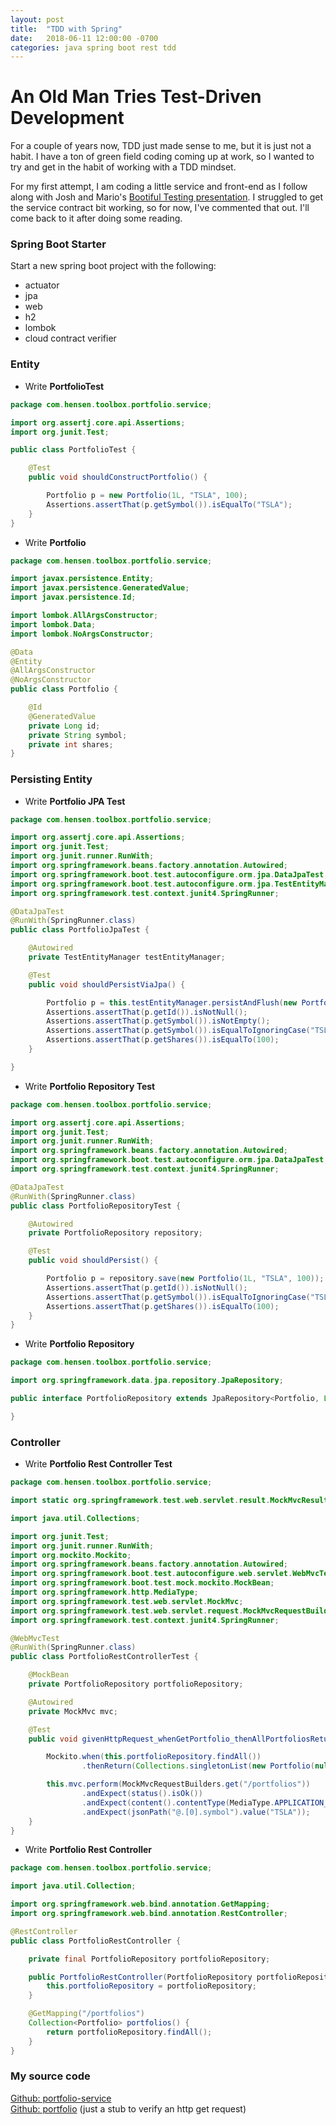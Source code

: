 ```yaml
---
layout: post
title:  "TDD with Spring"
date:   2018-06-11 12:00:00 -0700
categories: java spring boot rest tdd
---
```

# An Old Man Tries Test-Driven Development
For a couple of years now, TDD just made sense to me, but it is just not a habit.  I have a ton of green field coding coming up at work, so I wanted to try and get in the habit of working with a TDD mindset.  

For my first attempt, I am coding a little service and front-end as I follow along with Josh and Mario's [Bootiful Testing presentation][bootiful-testing].  I struggled to get the service contract bit working, so for now, I've commented that out.  I'll come back to it after doing some reading.

### Spring Boot Starter  
Start a new spring boot project with the following:
* actuator
* jpa
* web
* h2
* lombok
* cloud contract verifier

### Entity
* Write **PortfolioTest**  

```java  
package com.hensen.toolbox.portfolio.service;

import org.assertj.core.api.Assertions;
import org.junit.Test;

public class PortfolioTest {

	@Test
	public void shouldConstructPortfolio() {

		Portfolio p = new Portfolio(1L, "TSLA", 100);
		Assertions.assertThat(p.getSymbol()).isEqualTo("TSLA");
	}
}
```
* Write **Portfolio**  

```java
package com.hensen.toolbox.portfolio.service;

import javax.persistence.Entity;
import javax.persistence.GeneratedValue;
import javax.persistence.Id;

import lombok.AllArgsConstructor;
import lombok.Data;
import lombok.NoArgsConstructor;

@Data
@Entity
@AllArgsConstructor
@NoArgsConstructor
public class Portfolio {

	@Id
	@GeneratedValue
	private Long id;
	private String symbol;
	private int shares;
}
```
### Persisting Entity

* Write **Portfolio JPA Test**

```java
package com.hensen.toolbox.portfolio.service;

import org.assertj.core.api.Assertions;
import org.junit.Test;
import org.junit.runner.RunWith;
import org.springframework.beans.factory.annotation.Autowired;
import org.springframework.boot.test.autoconfigure.orm.jpa.DataJpaTest;
import org.springframework.boot.test.autoconfigure.orm.jpa.TestEntityManager;
import org.springframework.test.context.junit4.SpringRunner;

@DataJpaTest
@RunWith(SpringRunner.class)
public class PortfolioJpaTest {

	@Autowired
	private TestEntityManager testEntityManager;

	@Test
	public void shouldPersistViaJpa() {

		Portfolio p = this.testEntityManager.persistAndFlush(new Portfolio(null, "TSLA", 100));
		Assertions.assertThat(p.getId()).isNotNull();
		Assertions.assertThat(p.getSymbol()).isNotEmpty();
		Assertions.assertThat(p.getSymbol()).isEqualToIgnoringCase("TSLA");
		Assertions.assertThat(p.getShares()).isEqualTo(100);
	}

}
```

* Write **Portfolio Repository Test**

```java
package com.hensen.toolbox.portfolio.service;

import org.assertj.core.api.Assertions;
import org.junit.Test;
import org.junit.runner.RunWith;
import org.springframework.beans.factory.annotation.Autowired;
import org.springframework.boot.test.autoconfigure.orm.jpa.DataJpaTest;
import org.springframework.test.context.junit4.SpringRunner;

@DataJpaTest
@RunWith(SpringRunner.class)
public class PortfolioRepositoryTest {

	@Autowired
	private PortfolioRepository repository;

	@Test
	public void shouldPersist() {

		Portfolio p = repository.save(new Portfolio(1L, "TSLA", 100));
		Assertions.assertThat(p.getId()).isNotNull();
		Assertions.assertThat(p.getSymbol()).isEqualToIgnoringCase("TSLA");
		Assertions.assertThat(p.getShares()).isEqualTo(100);
	}
}
```

* Write **Portfolio Repository**

```java
package com.hensen.toolbox.portfolio.service;

import org.springframework.data.jpa.repository.JpaRepository;

public interface PortfolioRepository extends JpaRepository<Portfolio, Long> {

}
```

### Controller  
* Write **Portfolio Rest Controller Test**  

```java
package com.hensen.toolbox.portfolio.service;

import static org.springframework.test.web.servlet.result.MockMvcResultMatchers.*;

import java.util.Collections;

import org.junit.Test;
import org.junit.runner.RunWith;
import org.mockito.Mockito;
import org.springframework.beans.factory.annotation.Autowired;
import org.springframework.boot.test.autoconfigure.web.servlet.WebMvcTest;
import org.springframework.boot.test.mock.mockito.MockBean;
import org.springframework.http.MediaType;
import org.springframework.test.web.servlet.MockMvc;
import org.springframework.test.web.servlet.request.MockMvcRequestBuilders;
import org.springframework.test.context.junit4.SpringRunner;

@WebMvcTest
@RunWith(SpringRunner.class)
public class PortfolioRestControllerTest {

	@MockBean
	private PortfolioRepository portfolioRepository;

	@Autowired
	private MockMvc mvc;

	@Test
	public void givenHttpRequest_whenGetPortfolio_thenAllPortfoliosReturned() throws Exception {

		Mockito.when(this.portfolioRepository.findAll())
				.thenReturn(Collections.singletonList(new Portfolio(null, "TSLA", 100)));

		this.mvc.perform(MockMvcRequestBuilders.get("/portfolios"))
				.andExpect(status().isOk())
				.andExpect(content().contentType(MediaType.APPLICATION_JSON_UTF8_VALUE))
				.andExpect(jsonPath("@.[0].symbol").value("TSLA"));
	}
}
```

* Write **Portfolio Rest Controller**

```java
package com.hensen.toolbox.portfolio.service;

import java.util.Collection;

import org.springframework.web.bind.annotation.GetMapping;
import org.springframework.web.bind.annotation.RestController;

@RestController
public class PortfolioRestController {

	private final PortfolioRepository portfolioRepository;

	public PortfolioRestController(PortfolioRepository portfolioRepository) {
		this.portfolioRepository = portfolioRepository;
	}

	@GetMapping("/portfolios")
	Collection<Portfolio> portfolios() {
		return portfolioRepository.findAll();
	}
}
```

### My source code
[Github: portfolio-service][github-service]  
[Github: portfolio][github-client] (just a stub to verify an http get request)





[bootiful-testing]:https://www.youtube.com/watch?v=k3M_yifZvYg
[github-service]:https://github.com/ScottHensen/portfolio-service
[github-client]:https://github.com/ScottHensen/portfolio
